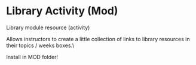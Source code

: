 Library Activity (Mod)
================

Library module resource (activity)

Allows instructors to create a little collection of links to library resources in their topics / weeks boxes.\

Install in MOD folder!